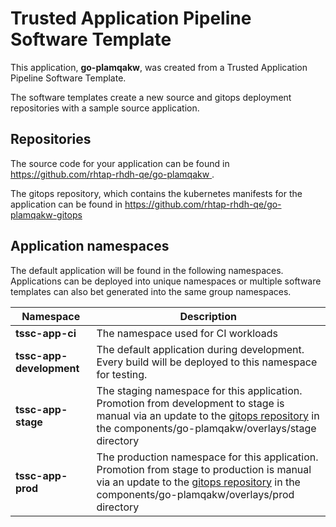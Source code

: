 # Trusted Application Pipeline Software Template

This application, **go-plamqakw**, was created from a Trusted Application Pipeline Software Template.

The software templates create a new source and gitops deployment repositories with a sample source application. 

## Repositories

The source code for your application can be found in [https://github.com/rhtap-rhdh-qe/go-plamqakw ](https://github.com/rhtap-rhdh-qe/go-plamqakw ).
 
The gitops repository, which contains the kubernetes manifests for the application can be found in 
[https://github.com/rhtap-rhdh-qe/go-plamqakw-gitops ](https://github.com/rhtap-rhdh-qe/go-plamqakw-gitops ) 

## Application namespaces 

The default application will be found in the following namespaces. Applications can be deployed into unique namespaces or multiple software templates can also bet generated into the same group namespaces.  

|  Namespace   |  Description   |  
| -------- | -------- |
| **tssc-app-ci** | The namespace used for CI workloads |
| **tssc-app-development** | The default application during development. Every build will be deployed to this namespace for testing. |
| **tssc-app-stage** | The staging namespace for this application. Promotion from development to stage is manual via an update to the [gitops repository](https://github.com/rhtap-rhdh-qe/go-plamqakw-gitops ) in the components/go-plamqakw/overlays/stage directory |
| **tssc-app-prod** | The production namespace for this application. Promotion from stage to production is manual via an update to the [gitops repository](https://github.com/rhtap-rhdh-qe/go-plamqakw-gitops ) in the components/go-plamqakw/overlays/prod directory |